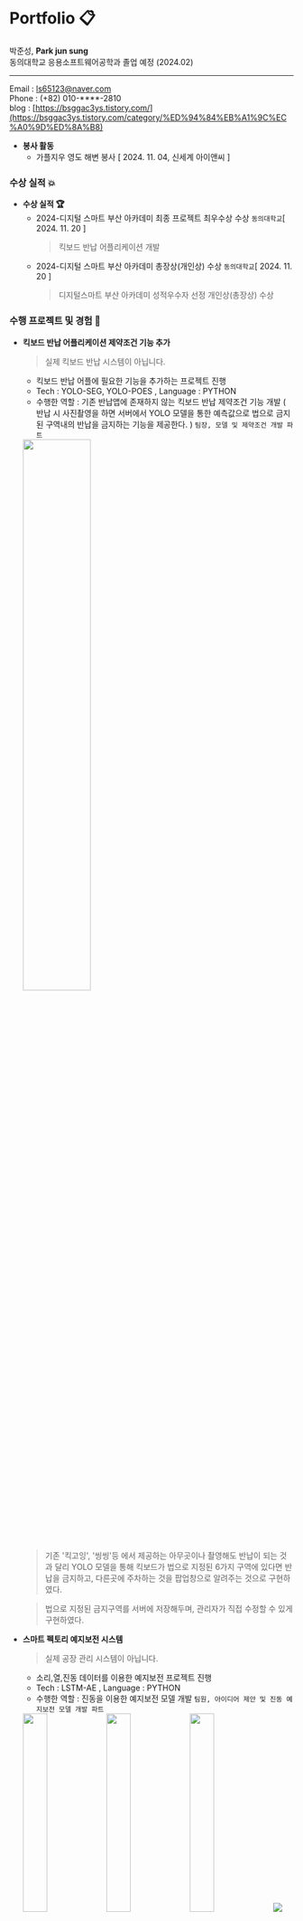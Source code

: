 # Portfolio :clipboard:
박준성, <b>Park jun sung</b></br>
동의대학교 응용소프트웨어공학과 졸업 예정 (2024.02)

---

Email : ls65123@naver.com</br>
Phone : (+82) 010-****-2810</br>
blog : [https://bsggac3ys.tistory.com/](https://bsggac3ys.tistory.com/category/%ED%94%84%EB%A1%9C%EC%A0%9D%ED%8A%B8)

- <b>봉사 활동</b>
  - 가플지우 영도 해변 봉사 [ 2024. 11. 04, 신세계 아이앤씨 ]

### 수상 실적  :boom:
- <b>수상 실적 :trophy:</b>
  - 2024-디지털 스마트 부산 아카데미 최종 프로젝트 최우수상 수상 ```동의대학교```[ 2024. 11. 20 ]
    > 킥보드 반납 어플리케이션 개발
  - 2024-디지털 스마트 부산 아카데미 총장상(개인상) 수상 ```동의대학교```[ 2024. 11. 20 ]
    > 디지털스마트 부산 아카데미 성적우수자 선정 개인상(총장상) 수상  
### 수행 프로젝트 및 경험 :seedling:
- **킥보드 반납 어플리케이션 제약조건 기능 추가**
  > 실제 킥보드 반납 시스템이 아닙니다. 
  - 킥보드 반납 어플에 필요한 기능을 추가하는 프로젝트 진행
  - Tech : YOLO-SEG, YOLO-POES , Language : PYTHON
  - 수행한 역할 :  기존 반납앱에 존재하지 않는 킥보드 반납 제약조건 기능 개발  ( 반납 시 사진촬영을 하면 서버에서 YOLO 모델을 통한 예측값으로 법으로 금지된 구역내의 반납을 금지하는 기능을 제공한다. ) ```팀장, 모델 및 제약조건 개발 파트```
  <img src="https://github.com/AnHyeontaek/Portfolio/assets/81468759/a2b96570-9a85-4e6c-a00c-ea9aff57c3ec" width="50%" height="50%"/>

  > 기존 '킥고잉', '씽씽'등 에서 제공하는 아무곳이나 촬영해도 반납이 되는 것과 달리 YOLO 모델을 통해 킥보드가 법으로 지정된 6가지 구역에 있다면 반납을 금지하고, 다른곳에 주차하는 것을 팝업창으로 알려주는 것으로 구현하였다. 
  
  > 법으로 지정된 금지구역를 서버에 저장해두며, 관리자가 직접 수정할 수 있게 구현하였다. 

- **스마트 펙토리 예지보전 시스템**
  > 실제 공장 관리 시스템이 아닙니다. 
  - 소리,열,진동 데이터를 이용한 예지보전 프로젝트 진행
  - Tech : LSTM-AE , Language : PYTHON
  - 수행한 역할 : 진동을 이용한 예지보전 모델 개발 ```팀원, 아이디어 제안 및 진동 예지보전 모델 개발 파트```
  <img src="https://github.com/AnHyeontaek/Portfolio/assets/81468759/faef1ccd-619a-4a86-9e77-08d533ecb5f7" width="30%" heigth="30%"/>
  <img src="https://github.com/AnHyeontaek/Portfolio/assets/81468759/f4d05421-050f-4510-b24f-7302d0a36242" width="30%" height="30%"/>
  <img src="https://github.com/AnHyeontaek/Portfolio/assets/81468759/8c611f53-c111-4b59-83c3-5f70f001f92c" width="30%" height="30%"/>
  <img src="http:"
  
  > 관리자에게 열,진동,소리 데이터에 이상값이 확인되면 텔레그램 문자 메세지를 제공한다.

  > LSTM-AE를 통해 모델이 정상 패턴을 학습하게 하고, 다운 샘플링을 적용하여 데이터를 효율적으로 학습할 수 있게 한다. 

### 사용 가능한 언어 :capital_abcd:

- C
- C++
- PYTHON
